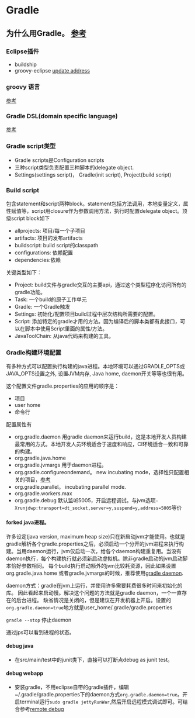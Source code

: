 # Gradle

## 为什么用Gradle。 [参考](https://gradle.org/maven_vs_gradle/)

### Eclipse插件

+ buildship
+ groovy-eclipse [update address](https://github.com/groovy/groovy-eclipse/wiki)

### groovy 语言

[参考](http://groovy-lang.org/documentation.html)

### Gradle DSL(domain specific language)

[参考](https://docs.gradle.org/current/dsl/)

### Gradle script类型

+ Gradle scripts是Configuration scripts
+ 三种script类型负责配置三种脚本的delegate object.
+ Settings(settings script)， Gradle(init script), Project(build script)

### Build script

包含statement和script两种block。statement包括方法调用，本地变量定义，属性赋值等，script用closure作为参数调用方法，执行时配置delegate object。顶级script block如下

+ allprojects: 项目/每一个子项目
+ artifacts: 项目的发布artifacts
+ buildscript: build script的classpath
+ configurations: 依赖配置
+ dependencies:依赖

关键类型如下：

+ Project:  build文件与gradle交互的主要api，通过这个类型程序化访问所有的gradle功能。
+ Task: 一个build的原子工作单元
+ Gradle: 一个Gradle触发
+ Settings: 初始化/配置项目build过程中层次结构所需要的配置。
+ Script: 添加特定的gradle才用的方法。因为编译后的脚本类都有此接口，可以在脚本中使用Script里面的属性/方法。
+ JavaToolChain: 从java代码来构建的工具。

### Gradle构建环境配置

有多种方式可以配置执行构建的java进程。本地环境可以通过GRADLE_OPTS或JAVA_OPTS设置之外, 设置JVM内存, Java home, daemon开关等等也很有用。

这个配置文件gradle.properties的应用的顺序是：

+ 项目
+ user home
+ 命令行

配置属性有

+ org.gradle.daemon 用gradle daemon来运行build，这是本地开发人员构建最常用的方式。本地开发人员环境适合于速度和响应，CI环境适合一致和可靠的构建。
+ org.gradle.java.home
+ org.gradle.jvmargs 用于daemon进程。
+ org.gradle.configureondemand。 new incubating mode，选择性只配置相关的项目，[参考](https://docs.gradle.org/current/userguide/multi_project_builds.html#sec:configuration_on_demand)
+ org.gradle.parallel。 incubating parallel mode.
+ org.gradle.workers.max
+ org.gradle.debug 默认监听5005，开启远程调试。与jvm选项`-Xrunjdwp:transport=dt_socket,server=y,suspend=y,address=5005`等价

#### forked java进程。

许多设定(java version, maximum heap size)只在新启动jvm才能使用。也就是gradle解析各个gradle.properties之后，必须启动一个分开的jvm进程来执行构建。当用daemon运行，jvm仅启动一次，给各个daemon构建重复用。当没有daemon执行，每个构建执行就必须新启动虚拟机。除非gradle启动的jvm启动脚本恰好参数相同。
每个build执行启动额外的jvm比较耗资源，因此如果设置org.gradle.java.home 或者gradle.jvmargs的时候，推荐使用[gradle daemon](https://docs.gradle.org/current/userguide/gradle_daemon.html).

daemon方式：gradle在jvm上运行，并使用许多需要耗费很多时间来初始化的库。
因此看起来启动慢。解决这个问题的方法就是gradle daemon，一个一直存在的后台进程。
缺省情况是关闭的，但是建议在开发机器上开启。设置的`org.gradle.daemon=true`地方就是user_home/.gradle/gradle.properties

`gradle --stop` 停止daemon

通过jps可以看到进程的状态。

#### debug java

+ 在src/main/test中的junit类下，直接可以打断点debug as junit test。

#### debug webapp

+ 安装gradle，不用eclipse自带的gradle插件，编辑~/.gradle/gradle.properties下的daemon方式`org.gradle.daemon=true`。开启terminal运行`sudo gradle jettyRunWar`,然后开启远程模式调试即可。可结合参考[remote debug](ch3/eclipse-remote-debug.md)

